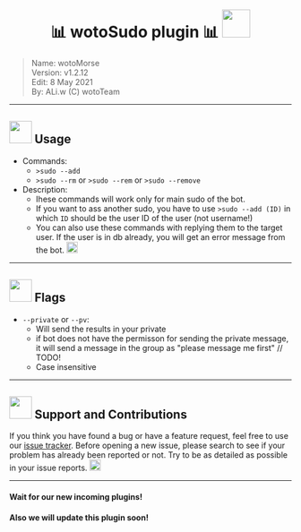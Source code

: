 <!--
	Rudeus Telegram Bot Project
	Copyright (C) 2021 wotoTeam, ALiwoto
	This file is subject to the terms and conditions defined in
	file 'LICENSE', which is part of the source code.
-->

# <h1 align="middle">📊 wotoSudo plugin 📊 <img src="https://raw.githubusercontent.com/aliwoto/aliwoto/main/resources/Arthuria_Pocker_Face.png" width="50px" align="bottom">
> Name:		wotoMorse			\
> Version:	v1.2.12				\
> Edit:		8 May 2021			\
> By:		ALi.w (C) wotoTeam	

</h1>

<hr/>

## <img src="https://raw.githubusercontent.com/aliwoto/aliwoto/main/resources/soulgem-homura.gif" width="40px"> Usage
* Commands:
  - `>sudo --add` 
  - `>sudo --rm`  or  `>sudo --rem`  or  `>sudo --remove`
* Description:
  * Ihese commands will work only for main sudo of the bot.
  * If you want to ass another sudo, you have to use `>sudo --add (ID)` in which `ID` should be the user ID of the user (not username!)
  * You can also use these commands with replying them to the target user. If the user is in db already, you will get an error message from the bot. <img src="https://raw.githubusercontent.com/aliwoto/aliwoto/main/resources/Wanna_Tea.png" width="20px">

<hr/>

## <img src="https://raw.githubusercontent.com/aliwoto/aliwoto/main/resources/soulgem-madoka.gif" width="40px"> Flags

 * `--private` or `--pv`:
   * Will send the results in your private
   * if bot does not have the permisson for sending the private message, it will send a message in the group as "please message me first" // TODO!
   * Case insensitive

<hr/>

## <img src="https://raw.githubusercontent.com/aliwoto/aliwoto/main/resources/soulgem-kyoko.gif" width="40px"> Support and Contributions

If you think you have found a bug or have a feature request, feel free to use our [issue tracker](https://github.com/aliwoto/rudeus01/issues). Before opening a new issue, please search to see if your problem has already been reported or not.  Try to be as detailed as possible in your issue reports. <img src="https://raw.githubusercontent.com/aliwoto/aliwoto/main/resources/roxy_nod01.png" width="20px">

<hr/>

#### Wait for our new incoming plugins!
#### Also we will update this plugin soon!